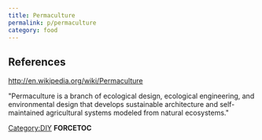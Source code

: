 ```yaml
---
title: Permaculture
permalink: p/permaculture
category: food
---
```


References
----------

<http://en.wikipedia.org/wiki/Permaculture>

"Permaculture is a branch of ecological design, ecological engineering, and environmental design that develops sustainable architecture and self-maintained agricultural systems modeled from natural ecosystems."

[Category:DIY](/Category:DIY "wikilink") __FORCETOC__
